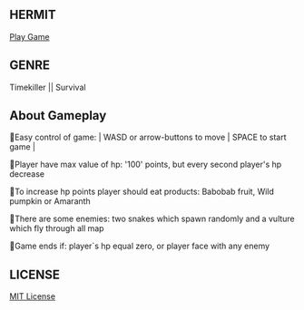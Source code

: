 ## HERMIT
[Play Game](https://htmlpreview.github.io/?https://github.com/gapiyka/hermit/blob/main/index.html)


## GENRE
Timekiller || Survival


## About Gameplay
📕Easy control of game: | WASD or arrow-buttons to move | SPACE to start game |

📙Player have max value of hp: '100' points, but every second player's hp decrease

📘To increase hp points player should eat products: Babobab fruit, Wild pumpkin or Amaranth

📗There are some enemies: two snakes which spawn randomly and a vulture which fly through all map

🧩Game ends if: player`s hp equal zero, or player face with any enemy


## LICENSE
[MIT License](https://github.com/gapiyka/hermit/blob/main/LICENSE)
